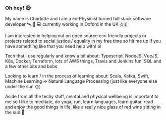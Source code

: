 ### Oh hey! 😄

My name is Charlotte and I am a ex-Physicist turned full stack software developer 🛰 🔬 💻
currently working in Oxford in the UK 🇬🇧

I am interested in helping out on open source eco friendly projects or projects related to social justice / equality in my free time
so hit me up if you have something like that you need help with! ☮️

Tech that I use regularly and know a bit about:
Typescript, NodeJS, VueJS, K8s, Docker, Terraform, lots of AWS things, Travis and Jenkins fun! SQL and a few other bits and bobs

Looking to learn / in the process of learning about:
Scala, Kafka, Swift, Machine Learning -> Natural Language Processing (just like everyone else under the sun 🌞)

Aside from all the techy stuff, mental and physical wellbeing is important to me
so I like to meditate, do yoga, run, learn languages, learn guitar, read and enjoy the good things in life,
like a really nice glass of red wine sitting in the sun 🍷


<!--
**charlottecooke/charlottecooke** is a ✨ _special_ ✨ repository because its `README.md` (this file) appears on your GitHub profile.

Here are some ideas to get you started:

- 🔭 I’m currently working on ...
- 🌱 I’m currently learning ...
- 👯 I’m looking to collaborate on ...
- 🤔 I’m looking for help with ...
- 💬 Ask me about ...
- 📫 How to reach me: ...
- 😄 Pronouns: ...
- ⚡ Fun fact: ...
-->


